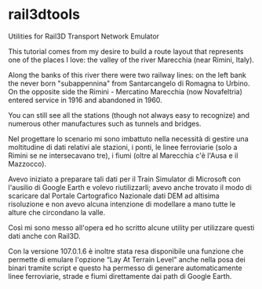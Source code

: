 # rail3dtools
Utilities for Rail3D Transport Network Emulator

This tutorial comes from my desire to build a route layout that represents one of the places I love: the valley
of the river Marecchia (near Rimini, Italy).

Along the banks of this river there were two railway lines: on the left bank the never born "subappennina"
from Santarcangelo di Romagna to Urbino. On the opposite side the Rimini - Mercatino Marecchia (now
Novafeltria) entered service in 1916 and abandoned in 1960.

You can still see all the stations (though not always easy to recognize) and numerous other manufactures
such as tunnels and bridges.


Nel progettare lo scenario mi sono imbattuto nella necessità di gestire una moltitudine di dati relativi ale
stazioni, i ponti, le linee ferroviarie (solo a Rimini se ne intersecavano tre), i fiumi (oltre al Marecchia c'è l'Ausa
e il Mazzocco).

Avevo iniziato a preparare tali dati per il Train Simulator di Microsoft con l'ausilio di Google Earth e volevo
riutilizzarli; avevo anche trovato il modo di scaricare dal Portale Cartografico Nazionale dati DEM ad altisima
risoluzione e non avevo alcuna intenzione di modellare a mano tutte le alture che circondano la valle.

Così mi sono messo all'opera ed ho scritto alcune utility per utilizzare questi dati anche con Rail3D.

Con la versione 107.0.1.6 è inoltre stata resa disponibile una funzione che permette di emulare l'opzione “Lay
At Terrain Level” anche nella posa dei binari tramite script e questo ha permesso di generare automaticamente linee ferroviarie, strade e fiumi direttamente dai path di Google Earth.
